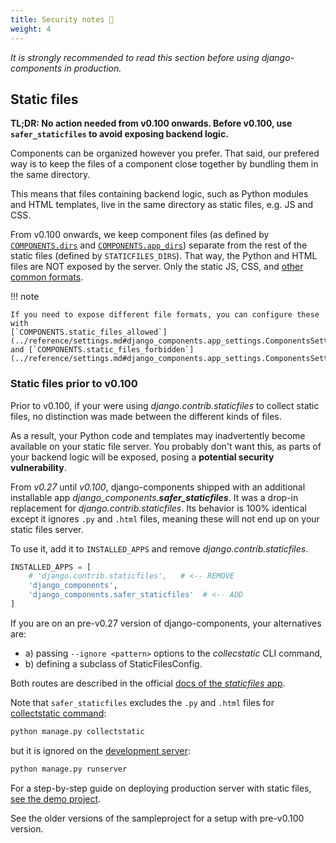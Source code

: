 ```yaml
---
title: Security notes 🚨
weight: 4
---
```


_It is strongly recommended to read this section before using django-components in production._

## Static files

**TL;DR: No action needed from v0.100 onwards. Before v0.100, use `safer_staticfiles` to avoid exposing backend logic.**

Components can be organized however you prefer.
That said, our prefered way is to keep the files of a component close together by bundling them in the same directory.

This means that files containing backend logic, such as Python modules and HTML templates, live in the same directory as static files, e.g. JS and CSS.

From v0.100 onwards, we keep component files (as defined by
[`COMPONENTS.dirs`](../reference/settings.md#django_components.app_settings.ComponentsSettings.dirs)
and [`COMPONENTS.app_dirs`](../reference/settings.md#django_components.app_settings.ComponentsSettings.app_dirs))
separate from the rest of the static
files (defined by `STATICFILES_DIRS`). That way, the Python and HTML files are NOT exposed by the server. Only the static JS, CSS, and
[other common formats](../reference/settings.md#django_components.app_settings.ComponentsSettings.static_files_allowed).

!!! note

    If you need to expose different file formats, you can configure these with
    [`COMPONENTS.static_files_allowed`](../reference/settings.md#django_components.app_settings.ComponentsSettings.static_files_allowed)
    and [`COMPONENTS.static_files_forbidden`](../reference/settings.md#django_components.app_settings.ComponentsSettings.static_files_forbidden).

<!-- # TODO_REMOVE_IN_V1 - Remove mentions of safer_staticfiles in V1 -->

### Static files prior to v0.100

Prior to v0.100, if your were using _django.contrib.staticfiles_ to collect static files, no distinction was made between the different kinds of files.

As a result, your Python code and templates may inadvertently become available on your static file server.
You probably don't want this, as parts of your backend logic will be exposed, posing a **potential security vulnerability**.

From _v0.27_ until _v0.100_, django-components shipped with an additional installable app _django_components.**safer_staticfiles**_.
It was a drop-in replacement for _django.contrib.staticfiles_.
Its behavior is 100% identical except it ignores `.py` and `.html` files, meaning these will not end up on your static files server.

To use it, add it to `INSTALLED_APPS` and remove *django.contrib.staticfiles*.

```python
INSTALLED_APPS = [
    # 'django.contrib.staticfiles',   # <-- REMOVE
    'django_components',
    'django_components.safer_staticfiles'  # <-- ADD
]
```

If you are on an pre-v0.27 version of django-components, your alternatives are:

- a) passing `--ignore <pattern>` options to the _collecstatic_ CLI command,
- b) defining a subclass of StaticFilesConfig.

Both routes are described in the official [docs of the _staticfiles_ app](https://docs.djangoproject.com/en/4.2/ref/contrib/staticfiles/#customizing-the-ignored-pattern-list).

Note that `safer_staticfiles` excludes the `.py` and `.html` files for [collectstatic command](https://docs.djangoproject.com/en/5.0/ref/contrib/staticfiles/#collectstatic):

```sh
python manage.py collectstatic
```

but it is ignored on the [development server](https://docs.djangoproject.com/en/5.0/ref/django-admin/#runserver):

```sh
python manage.py runserver
```

For a step-by-step guide on deploying production server with static files,
[see the demo project](https://github.com/django-components/django-components/tree/master/sampleproject).

See the older versions of the sampleproject for a setup with pre-v0.100 version.
